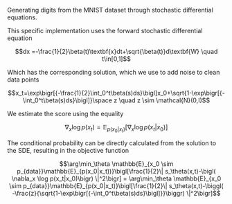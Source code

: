 Generating digits from the MNIST dataset through stochastic differential equations.

This specific implementation uses the forward stochastic differential equation


$$dx =-\frac{1}{2}\beta(t)\textbf{x}dt+\sqrt{\beta(t)}d\textbf{W} \quad t\in[0,1]$$


Which has the corresponding solution, which we use to add noise to clean data points


$$x_t=\exp\bigr[{-\frac{1}{2}\int_0^t\beta(s)ds}\bigl]x_0+\sqrt{1-\exp\bigr[{-\int_0^t\beta(s)ds}\bigl]}\space z \quad z \sim \mathcal{N}(0,I)$$

We estimate the score using the equality

$$\nabla_x \log p(x_t) = \mathbb{E}_{p(x_0|x_t)}\bigl[\nabla_x\log p(x_t|x_0)\bigr]$$

The conditional probability can be directly calculated from the solution to the SDE, resulting in the objective function

```math
\arg\min_\theta \mathbb{E}_{x_0 \sim p_{data}}\mathbb{E}_{p(x_0|x_t))}\bigl[\frac{1}{2}\| s_\theta(x,t)-\bigl( \nabla_x \log p(x_t|x_0)\bigr) \|^2\bigr] = \arg\min_\theta \mathbb{E}_{x_0 \sim p_{data}}\mathbb{E}_{p(x_0|x_t)}\bigl[\frac{1}{2}\| s_\theta(x,t)-\biggl( -\frac{z}{\sqrt{1-\exp\bigr[{-\int_0^t\beta(s)ds}\bigl]}}\biggr) \|^2\bigr]
```

